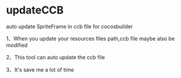 # updateCCB
auto update SpriteFrame in ccb file for cocosbuilder

1、When you update your resources files path,ccb file maybe also be modified

2、This tool can auto update the ccb file

3、It's save me a lot of time
